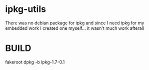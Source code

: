 # ipkg-utils

There was no debian package for ipkg and since I need ipkg for my embedded work I created one myself... it wasn't much work afterall

BUILD
=====

fakeroot dpkg -b ipkg-1.7-0.1
